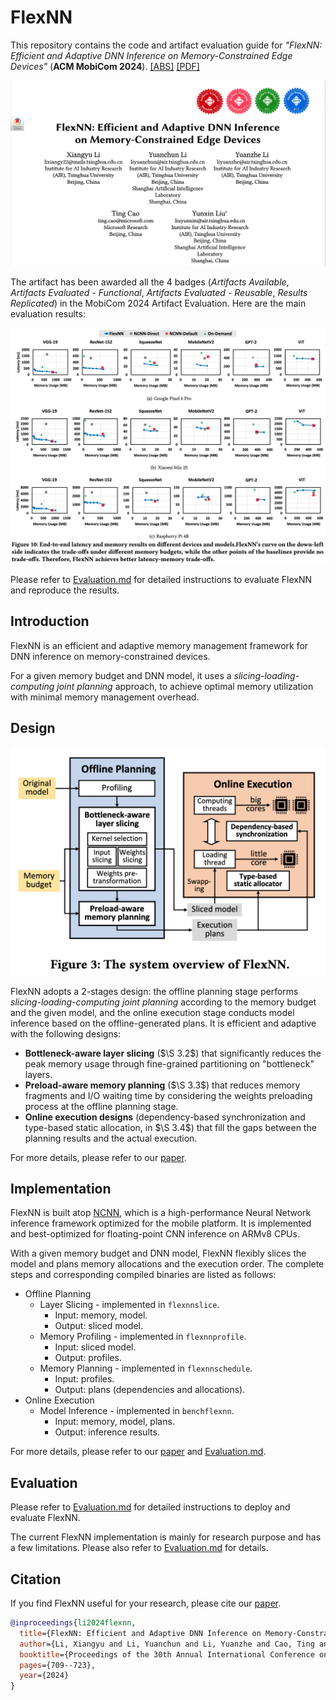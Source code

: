 # FlexNN

This repository contains the code and artifact evaluation guide for *"FlexNN: Efficient and Adaptive DNN Inference on Memory-Constrained Edge Devices"* (**ACM MobiCom 2024**). [[ABS]](https://dl.acm.org/doi/abs/10.1145/3636534.3649391) [[PDF]](https://dl.acm.org/doi/pdf/10.1145/3636534.3649391)

![paper-title](<assets/paper-title.png>)

The artifact has been awarded all the 4 badges (*Artifacts Available*, *Artifacts Evaluated - Functional*, *Artifacts Evaluated - Reusable*, *Results Replicated*) in the MobiCom 2024 Artifact Evaluation. Here are the main evaluation results:

![end-to-end](<assets/end-to-end.png>)

Please refer to [Evaluation.md](Evaluation.md) for detailed instructions to evaluate FlexNN and reproduce the results.

## Introduction

FlexNN is an efficient and adaptive memory management framework for DNN inference on memory-constrained devices.

For a given memory budget and DNN model, it uses a *slicing-loading-computing joint planning* approach, to achieve optimal memory utilization with minimal memory management overhead.

## Design

![overview](<assets/overview.png>)

FlexNN adopts a 2-stages design: the offline planning stage performs *slicing-loading-computing
joint planning* according to the memory budget and the given model, and the online execution stage conducts model inference based on the offline-generated plans. It is efficient and adaptive with the following designs:

- **Bottleneck-aware layer slicing** ($\S 3.2$) that significantly reduces the peak memory usage through fine-grained partitioning on "bottleneck" layers.
- **Preload-aware memory planning** ($\S 3.3$) that reduces memory fragments and I/O waiting time by considering the weights preloading process at the offline planning stage.
- **Online execution designs** (dependency-based synchronization and type-based static allocation, in $\S 3.4$) that fill the gaps between the planning results and the actual execution.

For more details, please refer to our [paper](https://dl.acm.org/doi/pdf/10.1145/3636534.3649391).

## Implementation

FlexNN is built atop [NCNN](https://github.com/Tencent/ncnn), which is a high-performance Neural Network inference framework optimized for the mobile platform. It is implemented and best-optimized for floating-point CNN inference on ARMv8 CPUs.

With a given memory budget and DNN model, FlexNN flexibly slices the model and plans memory allocations and the execution order. The complete steps and corresponding compiled binaries are listed as follows:

- Offline Planning
  - Layer Slicing - implemented in `flexnnslice`.
    - Input: memory, model.
    - Output: sliced model.
  - Memory Profiling - implemented in `flexnnprofile`.
    - Input: sliced model.
    - Output: profiles.
  - Memory Planning - implemented in `flexnnschedule`.
    - Input: profiles.
    - Output: plans (dependencies and allocations).
- Online Execution
  - Model Inference - implemented in `benchflexnn`.
    - Input: memory, model, plans.
    - Output: inference results.

For more details, please refer to our [paper](https://dl.acm.org/doi/pdf/10.1145/3636534.3649391) and [Evaluation.md](Evaluation.md).

## Evaluation

Please refer to [Evaluation.md](Evaluation.md) for detailed instructions to deploy and evaluate FlexNN.

The current FlexNN implementation is mainly for research purpose and has a few limitations. Please also refer to [Evaluation.md](Evaluation.md) for details.

## Citation

If you find FlexNN useful for your research, please cite our [paper](https://dl.acm.org/doi/pdf/10.1145/3636534.3649391).

```bibtex
@inproceedings{li2024flexnn,
  title={FlexNN: Efficient and Adaptive DNN Inference on Memory-Constrained Edge Devices},
  author={Li, Xiangyu and Li, Yuanchun and Li, Yuanzhe and Cao, Ting and Liu, Yunxin},
  booktitle={Proceedings of the 30th Annual International Conference on Mobile Computing and Networking},
  pages={709--723},
  year={2024}
}
```
